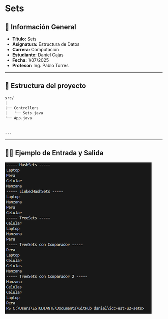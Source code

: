 # Sets

## 📌 Información General

- **Título:** Sets
- **Asignatura:** Estructura de Datos
- **Carrera:** Computación
- **Estudiante:** Daniel Cajas
- **Fecha:** 1/07/2025
- **Profesor:** Ing. Pablo Torres

---

## 🧩 Estructura del proyecto
    src/
    │
    ├── Controllers
    │   └── Sets.java
    └── App.java
    

    ---

---
## 🧑‍💻 Ejemplo de Entrada y Salida
![alt text](image.png)
